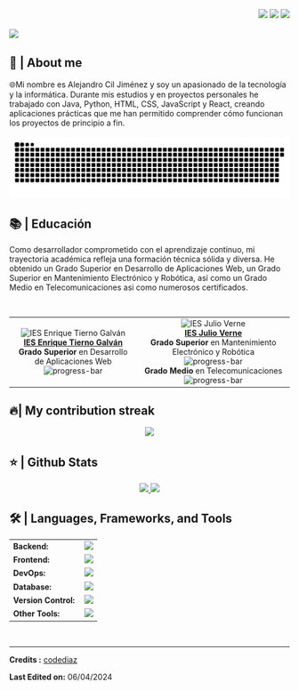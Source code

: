 <div align="right">
<a style="text-decoration: none" target="_blank"href="[https://github.com/codediaz](https://github.com/alexcil97)">
<img src="https://visitor-badge.laobi.icu/badge?page_id=codediaz.codediaz&left_color=gray&right_color=blue&left_text=Coders%20visitors">
</a>
<a style="text-decoration: none" target="_blank" href="[https://twitter.com/codediazsergio](https://x.com/AlexCjdev)" >
<img width="60"src="https://img.shields.io/twitter/follow/chipro?label=Follow&style=social">
</a>
<a style="text-decoration: none" target="_blank" href="www.linkedin.com/in/alex-cil-jim/" >
<img width="70"src="https://img.shields.io/badge/-Connect-blue?style=flat&logo=Linkedin&logoColor=white">
</a>
</div>

<br>

<img src="https://readme-typing-svg.herokuapp.com/?font=Roboto&weight=900&size=40=true&vCenter=true&width=500&height=70&duration=4000&color=B3B3B3&lines=Hi+There!+👋;+I'm+Alex+Cil!;" />

<h2>📖 | About me</h2> 
🌐Mi nombre es Alejandro Cil Jiménez y soy un apasionado de la tecnología y la informática.
Durante mis estudios y en proyectos personales he trabajado con Java, Python, HTML, CSS, JavaScript y React, creando aplicaciones prácticas que me han permitido comprender cómo funcionan los proyectos de principio a fin.

<div align="center">
  <br>
  <img alt="snake eating my contributions" src="https://raw.githubusercontent.com/codediaz/codediaz/output/github-contribution-grid-snake.svg" />
  <br/>
</div>

<h2>📚 | Educación</h2>
<p>
Como desarrollador comprometido con el aprendizaje continuo, mi trayectoria académica refleja una formación técnica sólida y diversa. 
He obtenido un Grado Superior en Desarrollo de Aplicaciones Web, un Grado Superior en Mantenimiento Electrónico y Robótica, 
así como un Grado Medio en Telecomunicaciones asi como numerosos certificados.
</p><br>

<div align="center">
  <table style="margin-left: auto; margin-right: auto;">
    <tr>
      <td align="center">
        <img src="https://site.educa.madrid.org/ies.tiernogalvan.madrid/local–image-of-logo-or-placeholder" height="80" alt="IES Enrique Tierno Galván"/><br>
        <a href="https://site.educa.madrid.org/ies.tiernogalvan.madrid/" target="_blank">
          <strong>IES Enrique Tierno Galván</strong>
        </a><br>
        <strong>Grado Superior</strong> en Desarrollo de Aplicaciones Web<br>
        <img src="https://progress-bar.dev/100/" width="105" alt="progress-bar"/>
      </td>
      <td align="center">
        <img src="https://site.educa.madrid.org/ies.julioverne.leganes/local–image-of-logo-or-placeholder" height="80" alt="IES Julio Verne"/><br>
        <a href="https://site.educa.madrid.org/ies.julioverne.leganes/" target="_blank">
          <strong>IES Julio Verne</strong>
        </a><br>
        <strong>Grado Superior</strong> en Mantenimiento Electrónico y Robótica<br>
        <img src="https://progress-bar.dev/100/" width="100" alt="progress-bar"/><br>
        <strong>Grado Medio</strong> en Telecomunicaciones<br>
        <img src="https://progress-bar.dev/100/" width="105" alt="progress-bar"/>
      </td>
    </tr>
  </table>
</div>


<h2>🔥| My contribution streak</h2>
<p align="center">
  <a href="https://github.com/DenverCoder1/github-readme-streak-stats">
    <img src="https://github-readme-streak-stats.herokuapp.com/?user=codediaz#version3"/>
  </a>
</p>

<h2>⭐ | Github Stats </h2>

<div align="center">
<a href="https://github.com/codediaz">
<img height="180em" src="https://github-readme-stats.vercel.app/api?username=codediaz&show_icons=true&theme=default&include_all_commits=true&count_private=true"/>
<img height="180em" src="https://github-readme-stats.vercel.app/api/top-langs/?username=codediaz&layout=compact&langs_count=7&theme=default"/></a>
</div>

<h2>🛠️ | Languages, Frameworks, and Tools </h2>
<table>
    <tr>
        <td style="font-weight: bold; padding-right: 10px; vertical-align: center; border: none;">Backend:</td>
        <td><img height="40" src="https://skillicons.dev/icons?i=nodejs,express,python,anaconda,opencv,java,php,laravel,cs,net,spring,go"/></td>
    </tr>
    <tr>
        <td style="font-weight: bold; padding-right: 10px; vertical-align: center;">Frontend:</td>
        <td><img height="40" src="https://skillicons.dev/icons?i=react,nextjs,mui,bootstrap,html,css,js,ts,angular,vue,vuetify"/></td>
    </tr>
    <tr>
        <td style="font-weight: bold; padding-right: 10px; vertical-align: center; border: none;">DevOps:</td>
        <td><img height="40" src="https://skillicons.dev/icons?i=docker,jenkins,githubactions,gcp,aws,prometheus,terraform,azure,kubernetes"/></td>
    </tr>
    <tr>
        <td style="font-weight: bold; padding-right: 10px; vertical-align: center; border: none;">Database:</td>
        <td><img height="40" src="https://skillicons.dev/icons?i=mysql,postgresql,firebase,graphql,mongodb,redis,elasticsearch"/></td>
    </tr>
    <tr>
        <td style="font-weight: bold; padding-right: 10px; vertical-align: center; border: none;">Version Control:</td>
        <td><img height="40" src="https://skillicons.dev/icons?i=github,gitlab,bitbucket"/></td>
    </tr>
    <tr>
        <td style="font-weight: bold; padding-right: 10px; vertical-align: center; border: none;">Other Tools:</td>
        <td><img height="40" src="https://skillicons.dev/icons?i=rabbitmq,grafana"/></td>
    </tr>
</table>
<br>

------
**Credits :** [codediaz](https://github.com/codediaz)

**Last Edited on:** 06/04/2024
